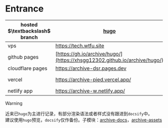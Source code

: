 # Entrance

| hosted $\textbackslash$ branch   | [hugo](https://github.com/xhsgg12302/archive/tree/hugo)  | [docsify](https://github.com/xhsgg12302/archive/tree/docsify) |
| --                               | --                                                       | --                                                            |
|  vps                             | https://tech.wtfu.site                                   | ~https://docs.wtfu.site~                                      |
|  github pages                    | [https://gh.io/archive/hugo/](https://xhsgg12302.github.io/archive/hugo/)    | ~https://xhsgg12302.github.io/archive/docsify/#/~             |
| cloudflare pages                 | https://archive-dsr.pages.dev                            | ~https://wtfu.pages.dev/#/~ [knownledges]                     |
| vercel                           | https://archive-pied.vercel.app/                         | ~https://knownledges.vercel.app/#/~ [knownledges]             |
| netlify app                      | https://archive-w.netlify.app/                           | -                                                             |

> [!WARNING]
> 近来已`hugo`为主进行记录，有部分渲染语法或者样式没有跟进到`docsify`中。
> <br>建议使用`hugo`预览，`docsify`仅作备份。子模块：[archive-docs](https://github.com/xhsgg12302/archive-docs)，[archive-assets](https://github.com/xhsgg12302/archive-assets)
